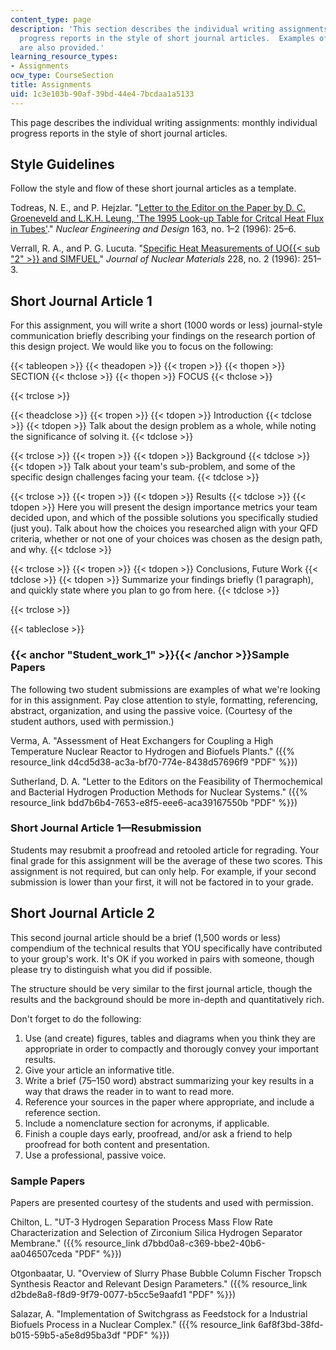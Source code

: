 ```yaml
---
content_type: page
description: 'This section describes the individual writing assignments: monthly individual
  progress reports in the style of short journal articles.  Examples of student work
  are also provided.'
learning_resource_types:
- Assignments
ocw_type: CourseSection
title: Assignments
uid: 1c3e103b-90af-39bd-44e4-7bcdaa1a5133
---
```


This page describes the individual writing assignments: monthly individual progress reports in the style of short journal articles.

Style Guidelines
----------------

Follow the style and flow of these short journal articles as a template.

Todreas, N. E., and P. Hejzlar. "[Letter to the Editor on the Paper by D. C. Groeneveld and L.K.H. Leung, 'The 1995 Look-up Table for Critcal Heat Flux in Tubes'](http://dx.doi.org/10.1016/0029-5493(95)01155-2)." _Nuclear Engineering and Design_ 163, no. 1–2 (1996): 25–6.

Verrall, R. A., and P. G. Lucuta. "[Specific Heat Measurements of UO{{< sub "2" >}} and SIMFUEL.](http://dx.doi.org/10.1016/S0022-3115(95)00238-3)" _Journal of Nuclear Materials_ 228, no. 2 (1996): 251–3.

Short Journal Article 1
-----------------------

For this assignment, you will write a short (1000 words or less) journal-style communication briefly describing your findings on the research portion of this design project. We would like you to focus on the following:

{{< tableopen >}}
{{< theadopen >}}
{{< tropen >}}
{{< thopen >}}
SECTION
{{< thclose >}}
{{< thopen >}}
FOCUS
{{< thclose >}}

{{< trclose >}}

{{< theadclose >}}
{{< tropen >}}
{{< tdopen >}}
Introduction
{{< tdclose >}}
{{< tdopen >}}
Talk about the design problem as a whole, while noting the significance of solving it.
{{< tdclose >}}

{{< trclose >}}
{{< tropen >}}
{{< tdopen >}}
Background
{{< tdclose >}}
{{< tdopen >}}
Talk about your team's sub-problem, and some of the specific design challenges facing your team.
{{< tdclose >}}

{{< trclose >}}
{{< tropen >}}
{{< tdopen >}}
Results
{{< tdclose >}}
{{< tdopen >}}
Here you will present the design importance metrics your team decided upon, and which of the possible solutions you specifically studied (just you). Talk about how the choices you researched align with your QFD criteria, whether or not one of your choices was chosen as the design path, and why.
{{< tdclose >}}

{{< trclose >}}
{{< tropen >}}
{{< tdopen >}}
Conclusions, Future Work
{{< tdclose >}}
{{< tdopen >}}
Summarize your findings briefly (1 paragraph), and quickly state where you plan to go from here.
{{< tdclose >}}

{{< trclose >}}

{{< tableclose >}}

### {{< anchor "Student_work_1" >}}{{< /anchor >}}Sample Papers

The following two student submissions are examples of what we're looking for in this assignment. Pay close attention to style, formatting, referencing, abstract, organization, and using the passive voice. (Courtesy of the student authors, used with permission.)

Verma, A. "Assessment of Heat Exchangers for Coupling a High Temperature Nuclear Reactor to Hydrogen and Biofuels Plants." ({{% resource_link d4cd5d38-ac3a-bf70-774e-8438d57696f9 "PDF" %}})

Sutherland, D. A. "Letter to the Editors on the Feasibility of Thermochemical and Bacterial Hydrogen Production Methods for Nuclear Systems." ({{% resource_link bdd7b6b4-7653-e8f5-eee6-aca39167550b "PDF" %}})

### Short Journal Article 1—Resubmission

Students may resubmit a proofread and retooled article for regrading. Your final grade for this assignment will be the average of these two scores. This assignment is not required, but can only help. For example, if your second submission is lower than your first, it will not be factored in to your grade.

Short Journal Article 2
-----------------------

This second journal article should be a brief (1,500 words or less) compendium of the technical results that YOU specifically have contributed to your group's work. It's OK if you worked in pairs with someone, though please try to distinguish what you did if possible.

The structure should be very similar to the first journal article, though the results and the background should be more in-depth and quantitatively rich.

Don't forget to do the following:

1.  Use (and create) figures, tables and diagrams when you think they are appropriate in order to compactly and thorougly convey your important results.
2.  Give your article an informative title.
3.  Write a brief (75–150 word) abstract summarizing your key results in a way that draws the reader in to want to read more.
4.  Reference your sources in the paper where appropriate, and include a reference section.
5.  Include a nomenclature section for acronyms, if applicable.
6.  Finish a couple days early, proofread, and/or ask a friend to help proofread for both content and presentation.
7.  Use a professional, passive voice.

### Sample Papers

Papers are presented courtesy of the students and used with permission.

Chilton, L. "UT-3 Hydrogen Separation Process Mass Flow Rate Characterization and Selection of Zirconium Silica Hydrogen Separator Membrane." ({{% resource_link d7bbd0a8-c369-bbe2-40b6-aa046507ceda "PDF" %}})

Otgonbaatar, U. "Overview of Slurry Phase Bubble Column Fischer Tropsch Synthesis Reactor and Relevant Design Parameters." ({{% resource_link d2bde8a8-f8d9-9f79-0077-b5cc5e9aafd1 "PDF" %}})

Salazar, A. "Implementation of Switchgrass as Feedstock for a Industrial Biofuels Process in a Nuclear Complex." ({{% resource_link 6af8f3bd-38fd-b015-59b5-a5e8d95ba3df "PDF" %}})